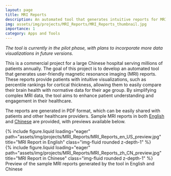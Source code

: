 ```yaml
---
layout: page
title: MRI Reports
description: An automated tool that generates intuitive reports for MRI scans
img: assets/img/projects/MRI_Reports/MRI_Reports_thumbnail.jpg
importance: 1
category: Apps and Tools
---
```


_The tool is currently in the pilot phase, with plans to incorporate more data visualizations in future versions._

This is a commercial project for a large Chinese hospital serving millions of patients annually. The goal of this project is to develop an automated tool that generates user-friendly magnetic resonance imaging (MRI) reports. These reports provide patients with intuitive visualizations, such as percentile rankings for cortical thickness, allowing them to easily compare their brain health with normative data for their age group. By simplifying complex MRI data, the tool aims to enhance patient understanding and engagement in their healthcare.

The reports are generated in PDF format, which can be easily shared with patients and other healthcare providers. Sample MRI reports in both [English](/assets/pdf/projects/MRI_Reports/MRI_Reports_en_US.pdf) and [Chinese](/assets/pdf/projects/MRI_Reports/MRI_Reports_zh_CN.pdf) are provided, with previews available below.

<div class="row">
    <div class="col-sm mt-3 mt-md-0">
        {% include figure.liquid loading="eager" path="assets/img/projects/MRI_Reports/MRI_Reports_en_US_preview.jpg" title="MRI Report in English" class="img-fluid rounded z-depth-1" %}
    </div>
    <div class="col-sm mt-3 mt-md-0">
        {% include figure.liquid loading="eager" path="assets/img/projects/MRI_Reports/MRI_Reports_zh_CN_preview.jpg" title="MRI Report in Chinese" class="img-fluid rounded z-depth-1" %}
    </div>
</div>
<div class="caption">
    Preview of the sample MRI reports generated by the tool in English and Chinese
</div>
